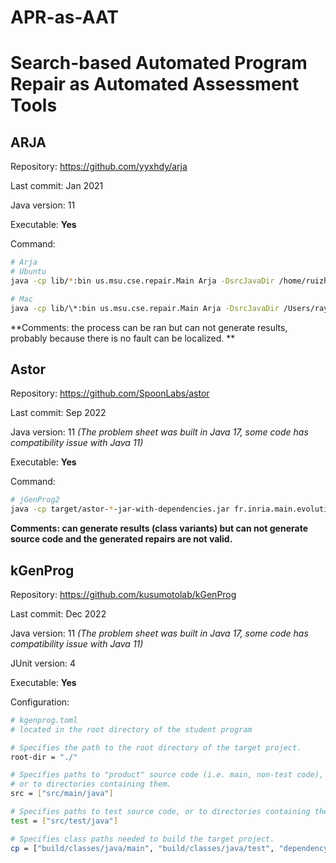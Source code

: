 # APR-as-AAT

# Search-based Automated Program Repair as Automated Assessment Tools

## ARJA

Repository: https://github.com/yyxhdy/arja

Last commit: Jan 2021

Java version: 11

Executable: **Yes**

Command:

```sh
# Arja
# Ubuntu
java -cp lib/*:bin us.msu.cse.repair.Main Arja -DsrcJavaDir /home/ruizhen/Projects/SSBSE/Cafe/Cafe_1/src/main/java/uk/ac/sheffield/com1003/cafe -DbinJavaDir /home/ruizhen/Projects/SSBSE/Cafe/Cafe_1/build/classes/java/main -DbinTestDir /home/ruizhen/Projects/SSBSE/Cafe/Cafe_1/build/classes/java/test -Ddependences dependency/javaparser-core-3.24.4.jar:dependency/javaparser-core-serialization-3.24.4.jar:dependency/commons-lang3-3.0.jar

# Mac
java -cp lib/\*:bin us.msu.cse.repair.Main Arja -DsrcJavaDir /Users/ray/Project/PhD/SSBSE/Cafe/com1003_cafe -DbinJavaDir /Users/ray/Project/PhD/SSBSE/Cafe/com1003_cafe/build/classes/java/main -DbinTestDir /Users/ray/Project/PhD/SSBSE/Cafe/com1003_cafe/build/classes/java/test -Ddependences /Users/ray/Project/PhD/SSBSE/Cafe/dependency/javaparser-core-3.25.1.jar:/Users/ray/Project/PhD/SSBSE/Cafe/dependency/javaparser-core-serialization-3.25.1.jar:/Users/ray/Project/PhD/SSBSE/Cafe/dependency/commons-lang3-3.0.jar
```

**Comments: the process can be ran but can not generate results, probably because there is no fault can be localized. **

## Astor

Repository: https://github.com/SpoonLabs/astor

Last commit: Sep 2022

Java version: 11 *(The problem sheet was built in Java 17, some code has compatibility issue with Java 11)*

Executable: **Yes**

Command:

```sh
# jGenProg2
java -cp target/astor-*-jar-with-dependencies.jar fr.inria.main.evolution.AstorMain -mode jgenprog -srcjavafolder /src/main/java/ -srctestfolder /src/test/java/  -binjavafolder /build/classes/java/main/ -bintestfolder /build/classes/java/test/ -location /home/ruizhen/Projects/SSBSE/Cafe/com1003_cafe -dependencies /home/ruizhen/Projects/SSBSE/Cafe/dependency
```

**Comments: can generate results (class variants) but can not generate source code and the generated repairs are not valid.**

## kGenProg

Repository: https://github.com/kusumotolab/kGenProg

Last commit: Dec 2022

Java version: 11 *(The problem sheet was built in Java 17, some code has compatibility issue with Java 11)*

JUnit version: 4

Executable: **Yes**

Configuration:

```sh
# kgenprog.toml
# located in the root directory of the student program

# Specifies the path to the root directory of the target project.
root-dir = "./"

# Specifies paths to "product" source code (i.e. main, non-test code),
# or to directories containing them.
src = ["src/main/java"]

# Specifies paths to test source code, or to directories containing them.
test = ["src/test/java"]

# Specifies class paths needed to build the target project.
cp = ["build/classes/java/main", "build/classes/java/test", "dependency/commons-lang3-3.0.jar", "dependency/javaparser-core-3.24.4.jar", "dependency/javaparser-core-serialization-3.24.4.jar", "dependency/junit-4.13.2.jar", "dependency/junit-jupiter-api-5.9.0.jar", "dependency/junit-jupiter-engine-5.9.0.jar", "dependency/junit-vintage-engine-5.9.0.jar", "dependency/apiguardian-api-1.1.2.jar"]
```
